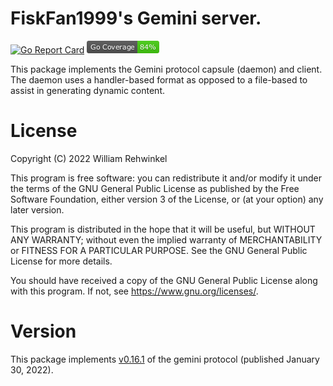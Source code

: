 # FiskFan1999's Gemini server.

[![Go Report Card](https://goreportcard.com/badge/codeberg.org/FiskFan1999/gemini)](https://goreportcard.com/report/codeberg.org/FiskFan1999/gemini)
[![Go coverage indicator](coverage_badge.png)](https://github.com/jpoles1/gopherbadger)

This package implements the Gemini protocol capsule (daemon) and client. The daemon uses a handler-based format as opposed to a file-based to assist in generating dynamic content.

# License

Copyright (C) 2022 William Rehwinkel

This program is free software: you can redistribute it and/or modify it under the terms of the GNU General Public License as published by the Free Software Foundation, either version 3 of the License, or (at your option) any later version.

This program is distributed in the hope that it will be useful, but WITHOUT ANY WARRANTY; without even the implied warranty of MERCHANTABILITY or FITNESS FOR A PARTICULAR PURPOSE.  See the GNU General Public License for more details.

You should have received a copy of the GNU General Public License along with this program.  If not, see https://www.gnu.org/licenses/.

# Version

This package implements [v0.16.1](./SPECIFICATION.gmi) of the gemini protocol (published January 30, 2022).
